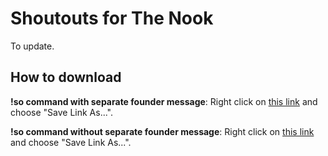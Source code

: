 
# Shoutouts for The Nook

To update.

## How to download


**!so command with separate founder message**: Right click on [this link](https://raw.githubusercontent.com/CaveMobster/firebot-setups/master/Commands/Shoutouts/so_command_nook_founders_separate.firebotsetup) and choose "Save Link As...".


**!so command without separate founder message**: Right click on [this link](https://raw.githubusercontent.com/CaveMobster/firebot-setups/master/Commands/Shoutouts/so_command_nook.firebotsetup) and choose "Save Link As...".
